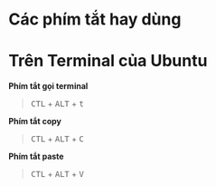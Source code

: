 Các phím tắt hay dùng
====================

# Trên Terminal của Ubuntu

__Phím tắt gọi terminal__

> <kbd>CTL</kbd> + <kbd>ALT</kbd> + <kbd>t</kbd>

__Phím tắt copy__

> <kbd>CTL</kbd> + <kbd>ALT</kbd> + <kbd>C</kbd>

 __Phím tắt paste__

> <kbd>CTL</kbd> + <kbd>ALT</kbd> + <kbd>V</kbd>

